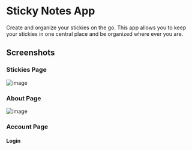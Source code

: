 # Sticky Notes App
Create and organize your stickies on the go. This app allows you to keep your stickies in one central place and be organized where ever you are.

## Screenshots 

### Stickies Page
![image](https://user-images.githubusercontent.com/74829200/138073540-3f8b2677-0aef-441d-b98a-9674cfc7d3c1.png)

### About Page
![image](https://user-images.githubusercontent.com/74829200/138073660-82c0bb2a-5fe4-4ec8-aa27-4ad24386e4fb.png)


### Account Page

#### Login

